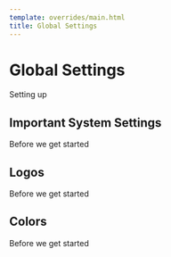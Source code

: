 ```yaml
---
template: overrides/main.html
title: Global Settings
---
```


# Global Settings

Setting up

## Important System Settings
Before we get started

## Logos
Before we get started

## Colors
Before we get started

